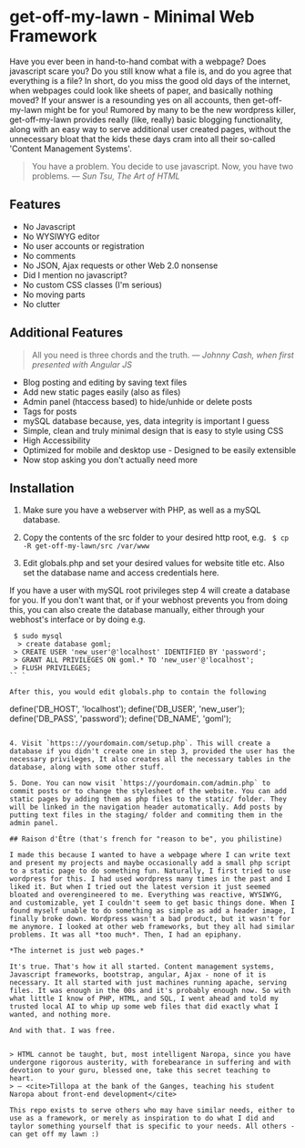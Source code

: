 # get-off-my-lawn - Minimal Web Framework
  				  
Have you ever been in hand-to-hand combat with a webpage? Does javascript scare you? Do you still know what a file is, and do you agree that everything is a file? In short, do you miss the good old days of the internet, when webpages could look like sheets of paper, and basically nothing moved? If your answer is a resounding yes on all accounts, then get-off-my-lawn might be for you! Rumored by many to be the new wordpress killer, get-off-my-lawn provides really (like, really) basic blogging functionality, along with an easy way to serve additional user created pages, without the unnecessary bloat that the kids these days cram into all their so-called 'Content Management Systems'.


> You have a problem. You decide to use javascript. Now, you have two problems. 
> — <cite>Sun Tsu, The Art of HTML</cite>

## Features
 - No Javascript
  - No WYSIWYG editor
   - No user accounts or registration
   - No comments
 - No JSON, Ajax requests or other Web 2.0 nonsense
  - Did I mention no javascript?
 - No custom CSS classes (I'm serious)
  - No moving parts
 - No clutter
 
## Additional Features

> All you need is three chords and the truth.
> — <cite>Johnny Cash, when first presented with Angular JS</cite>

 - Blog posting and editing by saving text files
  - Add new static pages easily (also as files)
 - Admin panel (htaccess based) to hide/unhide or delete posts
  - Tags for posts
 - mySQL database because, yes, data integrity is important I guess
 - Simple, clean and truly minimal design that is easy to style using CSS
  - High Accessibility
   - Optimized for mobile and desktop use
    - Designed to be easily extensible
 - Now stop asking you don't actually need more

## Installation

1. Make sure you have a webserver with PHP, as well as a mySQL database.

2. Copy the contents of the src folder to your desired http root, e.g.
``` $ cp -R get-off-my-lawn/src /var/www```

3. Edit globals.php and set your desired values for website title etc. Also set the database name and access credentials here.

If you have a user with mySQL root privileges step 4 will create a database for you. If you don't want that, or if your webhost prevents you from doing this, you can also create the database manually, either through your webhost's interface or by doing e.g.

```
 $ sudo mysql
  > create database goml;
 > CREATE USER 'new_user'@'localhost' IDENTIFIED BY 'password';
 > GRANT ALL PRIVILEGES ON goml.* TO 'new_user'@'localhost';
 > FLUSH PRIVILEGES;
`` `

After this, you would edit globals.php to contain the following

```
define('DB_HOST', 'localhost');
define('DB_USER', 'new_user');
define('DB_PASS', 'password');
define('DB_NAME', 'goml');
```

4. Visit `https:://yourdomain.com/setup.php`. This will create a database if you didn't create one in step 3, provided the user has the necessary privileges, It also creates all the necessary tables in the database, along with some other stuff.

5. Done. You can now visit `https://yourdomain.com/admin.php` to commit posts or to change the stylesheet of the website. You can add static pages by adding them as php files to the static/ folder. They will be linked in the navigation header automatically. Add posts by putting text files in the staging/ folder and commiting them in the admin panel.

## Raison d'Être (that's french for "reason to be", you philistine)

I made this because I wanted to have a webpage where I can write text and present my projects and maybe occasionally add a small php script to a static page to do something fun. Naturally, I first tried to use wordpress for this. I had used wordpress many times in the past and I liked it. But when I tried out the latest version it just seemed bloated and overengineered to me. Everything was reactive, WYSIWYG, and customizable, yet I couldn't seem to get basic things done. When I found myself unable to do something as simple as add a header image, I finally broke down. Wordpress wasn't a bad product, but it wasn't for me anymore. I looked at other web frameworks, but they all had similar problems. It was all *too much*. Then, I had an epiphany.

*The internet is just web pages.*

It's true. That's how it all started. Content management systems, Javascript frameworks, bootstrap, angular, Ajax - none of it is necessary. It all started with just machines running apache, serving files. It was enough in the 00s and it's probably enough now. So with what little I know of PHP, HTML, and SQL, I went ahead and told my trusted local AI to whip up some web files that did exactly what I wanted, and nothing more.

And with that. I was free. 


> HTML cannot be taught, but, most intelligent Naropa, since you have undergone rigorous austerity, with forebearance in suffering and with devotion to your guru, blessed one, take this secret teaching to heart.
> — <cite>Tillopa at the bank of the Ganges, teaching his student Naropa about front-end development</cite>

This repo exists to serve others who may have similar needs, either to use as a framework, or merely as inspiration to do what I did and taylor something yourself that is specific to your needs. All others - can get off my lawn :)
